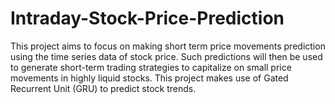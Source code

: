 # Intraday-Stock-Price-Prediction
This project aims to focus on making short term price movements prediction using the time series data of stock price. Such predictions will then be used to generate short-term trading strategies to capitalize on small price movements in highly liquid stocks. This project makes use of Gated Recurrent Unit (GRU) to predict stock trends.
